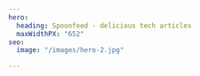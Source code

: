 ```yaml
---
hero:
  heading: Spoonfeed - delicious tech articles
  maxWidthPX: "652"
seo:
  image: "/images/hero-2.jpg"

---
```

